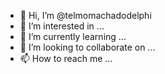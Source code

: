 - 👋 Hi, I’m @telmomachadodelphi
- 👀 I’m interested in ...
- 🌱 I’m currently learning ...
- 💞️ I’m looking to collaborate on ...
- 📫 How to reach me ...

<!---
telmomachadodelphi/telmomachadodelphi is a ✨ special ✨ repository because its `README.md` (this file) appears on your GitHub profile.
You can click the Preview link to take a look at your changes.
--->
